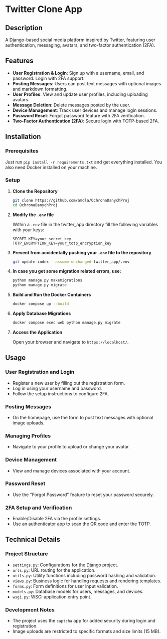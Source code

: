 # Twitter Clone App

## Description

A Django-based social media platform inspired by Twitter, featuring user authentication, messaging, avatars, and
two-factor authentication (2FA).

## Features

- **User Registration & Login**: Sign up with a username, email, and password. Login with 2FA support.
- **Posting Messages**: Users can post text messages with optional images and markdown formatting.
- **User Profiles**: View and update user profiles, including uploading avatars.
- **Message Deletion**: Delete messages posted by the user.
- **Device Management**: Track user devices and manage login sessions.
- **Password Reset**: Forgot password feature with 2FA verification.
- **Two-Factor Authentication (2FA)**: Secure login with TOTP-based 2FA.

## Installation

### Prerequisites

Just run `pip install -r requirements.txt` and get everything installed. You also need Docker installed on your machine.

### Setup

1. **Clone the Repository**

   ```bash
   git clone https://github.com/amdla/OchronaDanychProj
   cd OchronaDanychProj
   ```

2. **Modify the `.env` file**

   Within a `.env` file in the twitter_app directory fill the following variables with your keys:

   ```env
   SECRET_KEY=your_secret_key
   TOTP_ENCRYPTION_KEY=your_totp_encryption_key
   ```
   
3. **Prevent from accidentally pushing your `.env` file to the repository**

   ```bash
   git update-index --assume-unchanged twitter_app/.env
   ```
   
4. **In case you get some migration related errors, use:**

      ```bash
   python manage.py makemigrations
   python manage.py migrate
   ```

5. **Build and Run the Docker Containers**

   ```bash
   docker compose up --build
   ```

6. **Apply Database Migrations**

   ```bash
   docker compose exec web python manage.py migrate
   ```

7. **Access the Application**

   Open your browser and navigate to `https://localhost/`.

## Usage

### User Registration and Login

- Register a new user by filling out the registration form.
- Log in using your username and password.
- Follow the setup instructions to configure 2FA.

### Posting Messages

- On the homepage, use the form to post text messages with optional image uploads.

### Managing Profiles

- Navigate to your profile to upload or change your avatar.

### Device Management

- View and manage devices associated with your account.

### Password Reset

- Use the "Forgot Password" feature to reset your password securely.

### 2FA Setup and Verification

- Enable/Disable 2FA via the profile settings.
- Use an authenticator app to scan the QR code and enter the TOTP.

## Technical Details

### Project Structure

- `settings.py`: Configurations for the Django project.
- `urls.py`: URL routing for the application.
- `utils.py`: Utility functions including password hashing and validation.
- `views.py`: Business logic for handling requests and rendering templates.
- `forms.py`: Form definitions for user input validation.
- `models.py`: Database models for users, messages, and devices.
- `wsgi.py`: WSGI application entry point.

### Development Notes

- The project uses the `captcha` app for added security during login and registration.
- Image uploads are restricted to specific formats and size limits (15 MB).
